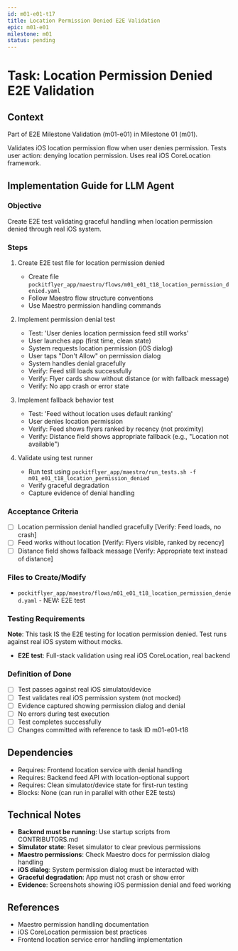 ```yaml
---
id: m01-e01-t17
title: Location Permission Denied E2E Validation
epic: m01-e01
milestone: m01
status: pending
---
```


# Task: Location Permission Denied E2E Validation

## Context
Part of E2E Milestone Validation (m01-e01) in Milestone 01 (m01).

Validates iOS location permission flow when user denies permission. Tests user action: denying location permission. Uses real iOS CoreLocation framework.

## Implementation Guide for LLM Agent

### Objective
Create E2E test validating graceful handling when location permission denied through real iOS system.

### Steps

1. Create E2E test file for location permission denied
   - Create file `pockitflyer_app/maestro/flows/m01_e01_t18_location_permission_denied.yaml`
   - Follow Maestro flow structure conventions
   - Use Maestro permission handling commands

2. Implement permission denial test
   - Test: 'User denies location permission feed still works'
   - User launches app (first time, clean state)
   - System requests location permission (iOS dialog)
   - User taps "Don't Allow" on permission dialog
   - System handles denial gracefully
   - Verify: Feed still loads successfully
   - Verify: Flyer cards show without distance (or with fallback message)
   - Verify: No app crash or error state

3. Implement fallback behavior test
   - Test: 'Feed without location uses default ranking'
   - User denies location permission
   - Verify: Feed shows flyers ranked by recency (not proximity)
   - Verify: Distance field shows appropriate fallback (e.g., "Location not available")

4. Validate using test runner
   - Run test using `pockitflyer_app/maestro/run_tests.sh -f m01_e01_t18_location_permission_denied`
   - Verify graceful degradation
   - Capture evidence of denial handling

### Acceptance Criteria
- [ ] Location permission denial handled gracefully [Verify: Feed loads, no crash]
- [ ] Feed works without location [Verify: Flyers visible, ranked by recency]
- [ ] Distance field shows fallback message [Verify: Appropriate text instead of distance]

### Files to Create/Modify
- `pockitflyer_app/maestro/flows/m01_e01_t18_location_permission_denied.yaml` - NEW: E2E test

### Testing Requirements
**Note**: This task IS the E2E testing for location permission denied. Test runs against real iOS system without mocks.

- **E2E test**: Full-stack validation using real iOS CoreLocation, real backend

### Definition of Done
- [ ] Test passes against real iOS simulator/device
- [ ] Test validates real iOS permission system (not mocked)
- [ ] Evidence captured showing permission dialog and denial
- [ ] No errors during test execution
- [ ] Test completes successfully
- [ ] Changes committed with reference to task ID m01-e01-t18

## Dependencies
- Requires: Frontend location service with denial handling
- Requires: Backend feed API with location-optional support
- Requires: Clean simulator/device state for first-run testing
- Blocks: None (can run in parallel with other E2E tests)

## Technical Notes
- **Backend must be running**: Use startup scripts from CONTRIBUTORS.md
- **Simulator state**: Reset simulator to clear previous permissions
- **Maestro permissions**: Check Maestro docs for permission dialog handling
- **iOS dialog**: System permission dialog must be interacted with
- **Graceful degradation**: App must not crash or show error
- **Evidence**: Screenshots showing iOS permission denial and feed working

## References
- Maestro permission handling documentation
- iOS CoreLocation permission best practices
- Frontend location service error handling implementation
